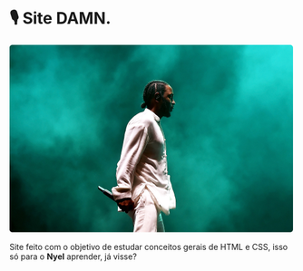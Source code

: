 # 🎙️ Site DAMN.    

<img src="imagens/top5/loyalty.png" />

Site feito com o objetivo de estudar conceitos gerais de HTML e CSS, isso só para o <strong>Nyel</strong> aprender, já visse?
